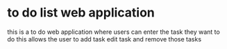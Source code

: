 # to do list web application
this is a to do web application where users can enter the task they want to do 
this allows the user to add task edit task and remove those tasks 
